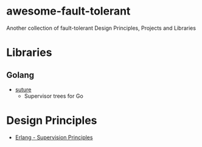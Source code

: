 # awesome-fault-tolerant
Another collection of fault-tolerant Design Principles, Projects and Libraries

# Libraries

## Golang
- [suture](https://github.com/thejerf/suture)
  -  Supervisor trees for Go

# Design Principles
- [Erlang - Supervision Principles](http://erlang.org/documentation/doc-4.9.1/doc/design_principles/sup_princ.html)
